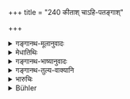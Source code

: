 +++
title = "240 कीताश् चाऽहि-पतङ्गाश्"

+++

<details><summary>गङ्गानथ-मूलानुवादः</summary>

Insects, snakes, moths, animals and birds, as also immovable beings go to heaven by the force of austerities.—(240)
</details>

<details><summary>मेधातिथिः</summary>

तपस्तुतिर् इयम् । येन तपसा सर्वत्र गमनात् सर्वे स्वर्गम् आसत इति । यथानधिकृता अपि **कीटा**दयस् **तपोबलाद्** **दिवं** गच्छन्ति, किं पुनर् विद्वांसो ब्राह्मणाः । आलम्बनं **कीटा**दीनां जातिसहजं दुःखं तद् एव **तपः** । तेन च क्षीणकल्मषाधिकारिजन्मान्तरकृतेन सुकृतेन **दिवं यान्ति** ॥ ११.२४० ॥
</details>

<details><summary>गङ्गानथ-भाष्यानुवादः</summary>

This is a praise of Austerity.

By the force of austerity, beings go everywhere, reaching Heaven itself;—even such naturally incapable beings as *Insects* and the rest go to heaven by the form of austerity;—what of learned Brāhnmṇas?

What forms the basis of this assertion is the fact that the suffering that, these insects and other beings experience by the very nature of their existence is the ‘austerity’ in their case; and when they have thereby destroyed their sins (on account of which they were born as insects, etc.) they go forward to heaven to which they are entitled by their good deeds in the past—(240)
</details>

<details><summary>गङ्गानथ-तुल्य-वाक्यानि</summary>

**(verses 11.234-244)  
**

See Comparative notes for [Verse
11.234].
</details>

<details><summary>भारुचिः</summary>

कीटपतङ्गा अग्निप्रवेशतपसा, पशवो ऽपत्यपोषणसंवर्धनेन वाहक्षीरदानादिभिश् च, वयांसि चापत्यसंवर्धनेन साधूनां च स्वमांसोपकारेण, स्थावराणि च पुष्पमूलफलछायाद्य् उपकारेण, **दिवं यान्ति तपोबलात्** । तपःस्तुत्यर्थवादो ऽयम् । अथ वा कीट्[अत्व्]आदिप्राप्तिहेतुकर्मसंबन्धात् प्रायश्चित्तेन यस्मान् मुच्यन्ते । अत एवम् इदम् उच्यते । सेयम् अपरेण प्रकारेण प्रायश्चित्तस्तुतिः । एवं च सति ॥ ११.२३८ ॥
</details>

<details><summary>Bühler</summary>

241	Insects, snakes, moths, bees, birds and beings, bereft of motion, reach heaven by the power of austerities.
</details>
